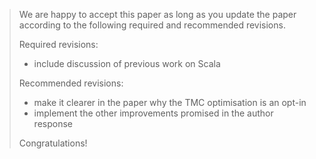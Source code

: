 > We are happy to accept this paper as long as you update the paper according to the following required and recommended revisions.
> 
> Required revisions:
> 
> - include discussion of previous work on Scala
> 
> Recommended revisions:
> 
> - make it clearer in the paper why the TMC optimisation is an opt-in
> - implement the other improvements promised in the author response
> 
> Congratulations!
